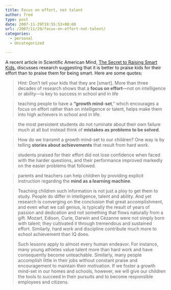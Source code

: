 ```yaml
---
title: Focus on effort, not talent
author: fred
type: post
date: 2007-11-29T19:55:53+00:00
url: /2007/11/29/focus-on-effort-not-talent/
categories:
  - personal
  - Uncategorized

---
```

A recent article in Scientific American Mind, [The Secret to Raising Smart Kids][1], discusses research suggesting that it is better to praise kids for their effort than to praise them for being smart. Here are some quotes:

> Hint: Don&#8217;t tell your kids that they are [smart]. More than three decades of research shows that a **focus on effort**—not on intelligence or ability—is key to success in school and in life

> teaching people to have a **“growth mind-set**,” which encourages a focus on effort rather than on intelligence or talent, helps make them into high achievers in school and in life.

> the most persistent students do not ruminate about their own failure much at all but instead think of **mistakes as problems to be solved**. 

> How do we transmit a growth mind-set to our children? One way is by telling **stories about achievements** that result from hard work.

> students praised for their effort did not lose confidence when faced with the harder questions, and their performance improved markedly on the easier problems that followed.

> parents and teachers can help children by providing explicit instruction regarding the **mind as a learning machine**.

> Teaching children such information is not just a ploy to get them to study. People do differ in intelligence, talent and ability. And yet research is converging on the conclusion that great accomplishment, and even what we call genius, is typically the result of years of passion and dedication and not something that flows naturally from a gift. Mozart, Edison, Curie, Darwin and Cézanne were not simply born with talent; they cultivated it through tremendous and sustained effort. Similarly, hard work and discipline contribute much more to school achievement than IQ does.
> 
> Such lessons apply to almost every human endeavor. For instance, many young athletes value talent more than hard work and have consequently become unteachable. Similarly, many people accomplish little in their jobs without constant praise and encouragement to maintain their motivation. If we foster a growth mind-set in our homes and schools, however, we will give our children the tools to succeed in their pursuits and to become responsible employees and citizens.

 [1]: http://www.sciam.com/article.cfm?id=the-secret-to-raising-smart-kids